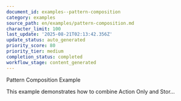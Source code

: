 ```yaml
---
document_id: examples--pattern-composition
category: examples
source_path: en/examples/pattern-composition.md
character_limit: 100
last_update: '2025-08-21T02:13:42.356Z'
update_status: auto_generated
priority_score: 80
priority_tier: medium
completion_status: completed
workflow_stage: content_generated
---
```

Pattern Composition Example

This example demonstrates how to combine Action Only and Stor...
